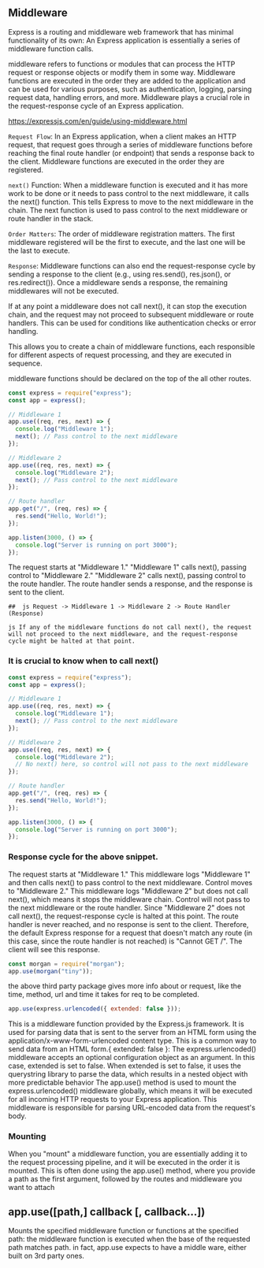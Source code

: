 ## Middleware

Express is a routing and middleware web framework that has minimal functionality of its own: An Express application is essentially a series of middleware function calls.

middleware refers to functions or modules that can process the HTTP request or response objects or modify them in some way. Middleware functions are executed in the order they are added to the application and can be used for various purposes, such as authentication, logging, parsing request data, handling errors, and more. Middleware plays a crucial role in the request-response cycle of an Express application.

https://expressjs.com/en/guide/using-middleware.html

`Request Flow`: In an Express application, when a client makes an HTTP request, that request goes through a series of middleware functions before reaching the final route handler (or endpoint) that sends a response back to the client. Middleware functions are executed in the order they are registered.

`next()` Function: When a middleware function is executed and it has more work to be done or it needs to pass control to the next middleware, it calls the next() function. This tells Express to move to the next middleware in the chain.
The next function is used to pass control to the next middleware or route handler in the stack.

`Order Matters`: The order of middleware registration matters. The first middleware registered will be the first to execute, and the last one will be the last to execute.

`Response`: Middleware functions can also end the request-response cycle by sending a response to the client (e.g., using res.send(), res.json(), or res.redirect()). Once a middleware sends a response, the remaining middlewares will not be executed.

If at any point a middleware does not call next(), it can stop the execution chain, and the request may not proceed to subsequent middleware or route handlers.
This can be used for conditions like authentication checks or error handling.

This allows you to create a chain of middleware functions, each responsible for different aspects of request processing, and they are executed in sequence.

middleware functions should be declared on the top of the all other routes.

```js
const express = require("express");
const app = express();

// Middleware 1
app.use((req, res, next) => {
  console.log("Middleware 1");
  next(); // Pass control to the next middleware
});

// Middleware 2
app.use((req, res, next) => {
  console.log("Middleware 2");
  next(); // Pass control to the next middleware
});

// Route handler
app.get("/", (req, res) => {
  res.send("Hello, World!");
});

app.listen(3000, () => {
  console.log("Server is running on port 3000");
});
```

The request starts at "Middleware 1."
"Middleware 1" calls next(), passing control to "Middleware 2."
"Middleware 2" calls next(), passing control to the route handler.
The route handler sends a response, and the response is sent to the client.

`##  js Request -> Middleware 1 -> Middleware 2 -> Route Handler (Response) `

`js If any of the middleware functions do not call next(), the request will not proceed to the next middleware, and the request-response cycle might be halted at that point.`

### It is crucial to know when to call next()

```js
const express = require("express");
const app = express();

// Middleware 1
app.use((req, res, next) => {
  console.log("Middleware 1");
  next(); // Pass control to the next middleware
});

// Middleware 2
app.use((req, res, next) => {
  console.log("Middleware 2");
  // No next() here, so control will not pass to the next middleware
});

// Route handler
app.get("/", (req, res) => {
  res.send("Hello, World!");
});

app.listen(3000, () => {
  console.log("Server is running on port 3000");
});
```

### Response cycle for the above snippet.

The request starts at "Middleware 1." This middleware logs "Middleware 1" and then calls next() to pass control to the next middleware.
Control moves to "Middleware 2." This middleware logs "Middleware 2" but does not call next(), which means it stops the middleware chain. Control will not pass to the next middleware or the route handler.
Since "Middleware 2" does not call next(), the request-response cycle is halted at this point. The route handler is never reached, and no response is sent to the client.
Therefore, the default Express response for a request that doesn't match any route (in this case, since the route handler is not reached) is "Cannot GET /". The client will see this response.

```js npm i morgan
const morgan = require("morgan");
app.use(morgan("tiny"));
```

the above third party package gives more info about or request, like the time, method, url and time it takes for req to be completed.

```js
app.use(express.urlencoded({ extended: false }));
```

This is a middleware function provided by the Express.js framework. It is used for parsing data that is sent to the server from an HTML form using the application/x-www-form-urlencoded content type. This is a common way to send data from an HTML form.{ extended: false }: The express.urlencoded() middleware accepts an optional configuration object as an argument. In this case, extended is set to false. When extended is set to false, it uses the querystring library to parse the data, which results in a nested object with more predictable behavior
The app.use() method is used to mount the express.urlencoded() middleware globally, which means it will be executed for all incoming HTTP requests to your Express application. This middleware is responsible for parsing URL-encoded data from the request's body.

### Mounting

When you "mount" a middleware function, you are essentially adding it to the request processing pipeline, and it will be executed in the order it is mounted.
This is often done using the app.use() method, where you provide a path as the first argument, followed by the routes and middleware you want to attach

## app.use([path,] callback [, callback...])

Mounts the specified middleware function or functions at the specified path: the middleware function is executed when the base of the requested path matches path.
in fact, app.use expects to have a middle ware, either built on 3rd party ones.
